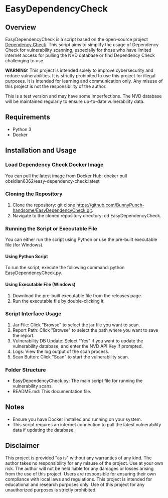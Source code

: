 
# EasyDependencyCheck

## Overview

EasyDependencyCheck is a script based on the open-source project [Dependency Check](https://github.com/jeremylong/DependencyCheck). This script aims to simplify the usage of Dependency Check for vulnerability scanning, especially for those who have limited internet access for pulling the NVD database or find Dependency Check challenging to use.

**WARNING:** This project is intended solely to improve cybersecurity and reduce vulnerabilities. It is strictly prohibited to use this project for illegal purposes. It is intended for learning and communication only. Any misuse of this project is not the responsibility of the author.

This is a test version and may have some imperfections. The NVD database will be maintained regularly to ensure up-to-date vulnerability data.

## Requirements

- Python 3
- Docker

## Installation and Usage

### Load Dependency Check Docker Image

You can pull the latest image from Docker Hub: docker pull obsidian6362/easy-dependency-check:latest

### Cloning the Repository

1. Clone the repository: git clone https://github.com/BunnyPunch-handsome/EasyDependencyCheck.git.
2. Navigate to the cloned repository directory: cd EasyDependencyCheck.

### Running the Script or Executable File

You can either run the script using Python or use the pre-built executable file (for Windows).

#### Using Python Script

To run the script, execute the following command: python EasyDependencyCheck.py.

#### Using Executable File (Windows)

1. Download the pre-built executable file from the releases page.
2. Run the executable file by double-clicking it.

### Script Interface Usage

1. Jar File: Click "Browse" to select the jar file you want to scan.
2. Report Path: Click "Browse" to select the path where you want to save the report.
3. Vulnerability DB Update: Select "Yes" if you want to update the vulnerability database, and enter the NVD API Key if prompted.
4. Logs: View the log output of the scan process.
5. Scan Button: Click "Scan" to start the vulnerability scan.

### Folder Structure

- EasyDependencyCheck.py: The main script file for running the vulnerability scans.
- README.md: This documentation file.

## Notes

- Ensure you have Docker installed and running on your system.
- This script requires an internet connection to pull the latest vulnerability data if updating the database.

## Disclaimer

This project is provided "as is" without any warranties of any kind. The author takes no responsibility for any misuse of the project. Use at your own risk. The author will not be held liable for any damages or losses arising from the use of this project. Users are responsible for ensuring their own compliance with local laws and regulations. This project is intended for educational and research purposes only. Use of this project for any unauthorized purposes is strictly prohibited.
